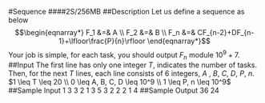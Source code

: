 ﻿#Sequence
####2S/256MB
##Description
Let us define a sequence as below
$$\begin{eqnarray*}
F_1 &=& A \\
F_2 &=& B \\
F_n &=& CF_{n-2}+DF_{n-1}+\lfloor\frac{P}{n}\rfloor
\end{eqnarray*}$$
	Your job is simple, for each task, you should output $F_n$ module $10^9+7$.
##Input
The first line has only one integer $T$, indicates the number of tasks.
	Then, for the next $T$ lines, each line consists of $6$ integers, $A$ , $B$, $C$, $D$, $P$, $n$.
$1 \leq T \leq 20 \\
0 \leq A, B, C, D \leq 10^9 \\
1 \leq P, n \leq 10^9$
##Sample Input
1
3 3 2 1 3 5
3 2 2 2 1 4
##Sample Output
36
24
